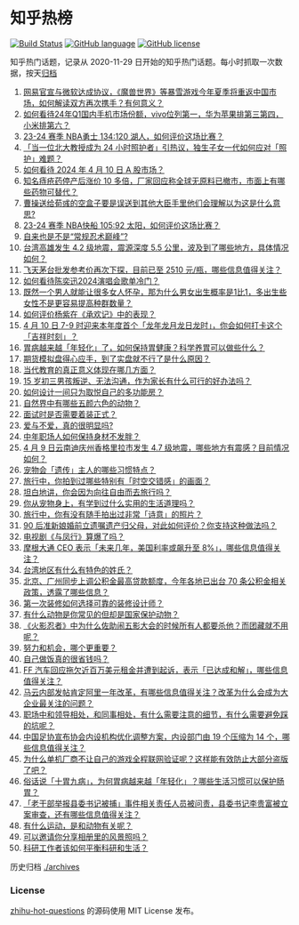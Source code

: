 # 知乎热榜
[![Build Status](https://github.com/ToWeLong/zhihu-hot-questions/workflows/CI/badge.svg)](https://github.com/ToWeLong/zhihu-hot-questions/actions)
[![GitHub language](https://img.shields.io/badge/language-golang-orange.svg)](https://golang.org/)
[![GitHub license](https://img.shields.io/github/license/ToWeLong/zhihu-hot-questions)](https://github.com/ToWeLong/zhihu-hot-questions/blob/main/LICENSE)

知乎热门话题，记录从 2020-11-29 日开始的知乎热门话题。每小时抓取一次数据，按天[归档](./archives)

<!-- BEGIN -->

1. [网易官宣与微软达成协议，《魔兽世界》等暴雪游戏今年夏季将重返中国市场，如何解读双方再次携手？有何意义？](https://www.zhihu.com/question/652452659)
1. [如何看待24年Q1国内手机市场份额，vivo位列第一，华为苹果排第三第四，小米排第六？](https://www.zhihu.com/question/652111440)
1. [23-24 赛季 NBA勇士 134:120 湖人，如何评价这场比赛？](https://www.zhihu.com/question/652452509)
1. [「当一位北大教授成为 24 小时照护者」引热议，独生子女一代如何应对「照护」难题？](https://www.zhihu.com/question/652468437)
1. [如何看待 2024 年 4 月 10 日 A 股市场？](https://www.zhihu.com/question/652454654)
1. [知名痔疮药停产后涨价 10 多倍，厂家回应称全球无原料已撤市，市面上有哪些药物可替代？](https://www.zhihu.com/question/652339591)
1. [曹操送给荀彧的空盒子要是误送到其他大臣手里他们会理解以为这是什么意思?](https://www.zhihu.com/question/651584811)
1. [23-24 赛季 NBA快船 105:92 太阳，如何评价这场比赛？](https://www.zhihu.com/question/652454862)
1. [自来也是不是“常规忍术巅峰”?](https://www.zhihu.com/question/639172448)
1. [台湾高雄发生 4.2 级地震，震源深度 5.5 公里，波及到了哪些地方，具体情况如何？](https://www.zhihu.com/question/652408739)
1. [飞天茅台批发参考价再次下探，目前已至 2510 元/瓶，哪些信息值得关注？](https://www.zhihu.com/question/652337120)
1. [如何看待陈奕迅2024演唱会歌单冷门？](https://www.zhihu.com/question/652417802)
1. [既然一个男人就能让很多女人怀孕，那为什么男女出生概率是1比1，多出生些女性不是更容易提高种群数量？](https://www.zhihu.com/question/652417205)
1. [如何评价杨紫在《承欢记》中的表现？](https://www.zhihu.com/question/652389950)
1. [4 月 10 日 7-9 时迎来本年度首个「龙年龙月龙日龙时」，你会如何打卡这个「吉祥时刻」？](https://www.zhihu.com/question/652451978)
1. [胃病越来越「年轻化」了，如何保持胃健康？科学养胃可以做些什么？](https://www.zhihu.com/question/652368364)
1. [期货模拟盘得心应手，到了实盘就不行了是什么原因？](https://www.zhihu.com/question/652462543)
1. [当代教育的真正意义体现在哪几方面？](https://www.zhihu.com/question/652384663)
1. [15 岁初三男孩叛逆、无法沟通，作为家长有什么可行的好办法吗？](https://www.zhihu.com/question/651982405)
1. [如何设计一间只为取悦自己的多功能房？](https://www.zhihu.com/question/647382667)
1. [自然界中有哪些五颜六色的动物？](https://www.zhihu.com/question/652100412)
1. [面试时是否需要着装正式？](https://www.zhihu.com/question/639529319)
1. [爱与不爱，真的很明显吗?](https://www.zhihu.com/question/651075175)
1. [中年职场人如何保持身材不发胖？](https://www.zhihu.com/question/651186140)
1. [4 月 9 日云南迪庆州香格里拉市发生 4.7 级地震，哪些地方有震感？目前情况如何？](https://www.zhihu.com/question/652417063)
1. [宠物会「遗传」主人的哪些习惯特点？](https://www.zhihu.com/question/651357058)
1. [旅行中，你拍到过哪些特别有「时空交错感」的画面？](https://www.zhihu.com/question/649453508)
1. [坦白地讲，你会因为向往自由而去旅行吗？](https://www.zhihu.com/question/650693609)
1. [你从宠物身上，有学到过什么实用的生活道理吗？](https://www.zhihu.com/question/650460857)
1. [旅行中，你有没有随手拍出过非常「诗意」的照片？](https://www.zhihu.com/question/650695484)
1. [90 后准新娘婚前立遗嘱遗产归父母，对此如何评价？你支持这种做法吗？](https://www.zhihu.com/question/652379094)
1. [电视剧《与凤行》算爆了吗？](https://www.zhihu.com/question/649560355)
1. [摩根大通 CEO 表示「未来几年，美国利率或飙升至 8%」，哪些信息值得关注？](https://www.zhihu.com/question/652459381)
1. [台湾地区有什么有特色的姓氏？](https://www.zhihu.com/question/21590628)
1. [北京、广州同步上调公积金最高贷款额度，今年各地已出台 70 条公积金相关政策，透露了哪些信息？](https://www.zhihu.com/question/652364268)
1. [第一次装修如何选择可靠的装修设计师？](https://www.zhihu.com/question/639893907)
1. [有什么动物是你常见的但却是国家保护动物？](https://www.zhihu.com/question/652416135)
1. [《火影忍者》中为什么佐助闹五影大会的时候所有人都要杀他？而团藏就不用呢？](https://www.zhihu.com/question/646528508)
1. [努力和机会，哪个更重要？](https://www.zhihu.com/question/645001227)
1. [自己做饭真的很省钱吗？](https://www.zhihu.com/question/649593380)
1. [FF 汽车回应拖欠近百万美元租金并遭到起诉，表示「已达成和解」，哪些信息值得关注？](https://www.zhihu.com/question/652364225)
1. [马云内部发帖肯定阿里一年改革，有哪些信息值得关注？改革为什么会成为大企业最关注的问题？](https://www.zhihu.com/question/652456303)
1. [职场中和领导相处，和同事相处，有什么需要注意的细节，有什么需要避免踩的坑呢？](https://www.zhihu.com/question/652404212)
1. [中国足协宣布协会内设机构优化调整方案，内设部门由 19 个压缩为 14 个，哪些信息值得关注？](https://www.zhihu.com/question/652187993)
1. [为什么单机厂商不让自己的游戏全程联网验证呢？这样能有效防止大部分盗版了吧？](https://www.zhihu.com/question/651290537)
1. [俗话说「十胃九病」，为何胃病越来越「年轻化」？哪些生活习惯可以保护肠胃？](https://www.zhihu.com/question/652363710)
1. [「老干部举报县委书记被捕」事件相关责任人员被问责，县委书记李贵富被立案审查，还有哪些信息值得关注？](https://www.zhihu.com/question/652409151)
1. [有什么运动，是和动物有关呢？](https://www.zhihu.com/question/652274275)
1. [可以邀请你分享相册里的风景照吗？](https://www.zhihu.com/question/652452058)
1. [科研工作者该如何平衡科研和生活？](https://www.zhihu.com/question/652294237)

<!-- END -->

历史归档 [./archives](./archives)


### License
[zhihu-hot-questions](https://github.com/towelong/zhihu-hot-questions) 的源码使用 MIT License 发布。